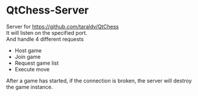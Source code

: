 # QtChess-Server
Server for https://github.com/taraldv/QtChess <br>
It will listen on the specified port. <br>
And handle 4 different requests
<ul>
  <li>Host game</li>
  <li>Join game</li>
  <li>Request game list</li>
  <li>Execute move</li>
</ul>
After a game has started, if the connection is broken, the server will destroy the game instance.
